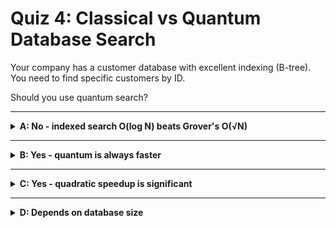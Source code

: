 # Quiz 4: Classical vs Quantum Database Search

Your company has a customer database with excellent indexing (B-tree). You need to find
specific customers by ID.

Should you use quantum search?

---

<details>
<summary><strong>A: No - indexed search O(log N) beats Grover's O(√N)</strong></summary>

✔ Correct!

Indexed databases use tree structures for O(log N) search complexity.

For 1 billion items:

- Indexed: log₂(10⁹) ≈ 30 operations
- Grover's: √(10⁹) ≈ 31,623 operations

Classical indexed search is much faster!

</details>

---

<details>
<summary><strong>B: Yes - quantum is always faster</strong></summary>

✖ Nope.

Quantum search only helps for unstructured data. Well-indexed databases have O(log N)
complexity, which beats Grover's O(√N).

Quantum isn't universally faster - it depends on the problem structure.

</details>

---

<details>
<summary><strong>C: Yes - quadratic speedup is significant</strong></summary>

✖ Nope.

Quadratic speedup only applies vs linear search O(N).

But indexed databases already achieve O(log N), which is exponentially better than O(√N).

</details>

---

<details>
<summary><strong>D: Depends on database size</strong></summary>

✖ Not really.

For any practical database size, O(log N) indexed search beats O(√N) Grover's search.

The structure (indexed vs unstructured) matters more than size.

</details>
